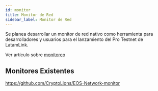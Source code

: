 ```yaml
---
id: monitor
title: Monitor de Red
sidebar_label: Monitor de Red
---
```


Se planea desarrollar un monitor de red nativo como herramienta para desarrolladores y usuarios para el lanzamiento del Pro Testnet de LatamLink. 

Ver artículo sobre [monitoreo](monitoreo.md)
 

## Monitores Existentes 

https://github.com/CryptoLions/EOS-Network-monitor



